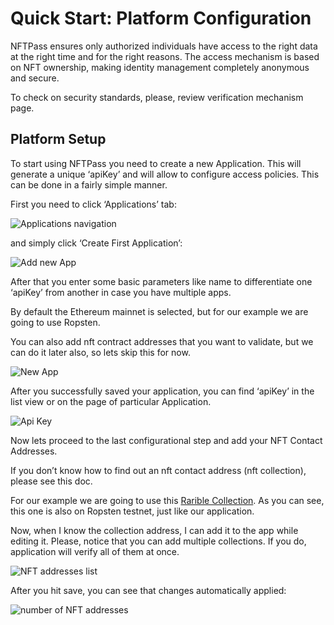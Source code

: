 # Quick Start: Platform Configuration

NFTPass ensures only authorized individuals have access to the right data at the right time and for the right reasons.
The access mechanism is based on NFT ownership, making identity management completely anonymous and secure.

To check on security standards, please, review verification mechanism page.

## Platform Setup

To start using NFTPass you need to create a new Application. This will generate a unique ‘apiKey’ and will allow to
configure access policies. This can be done in a fairly simple manner.

First you need to click ‘Applications’ tab:

![Applications navigation](https://devcenter.nft-pass.net/docs/apps-navigation.png)

and simply click ‘Create First Application’:

![Add new App](https://devcenter.nft-pass.net/docs/add-new-app.png)

After that you enter some basic parameters like name to differentiate one ‘apiKey’ from another in case you have
multiple apps.

By default the Ethereum mainnet is selected, but for our example we are going to use Ropsten.

You can also add nft contract addresses that you want to validate, but we can do it later also, so lets skip this for
now.

![New App](https://devcenter.nft-pass.net/docs/new-app.png)

After you successfully saved your application, you can find ‘apiKey’ in the list view or on the page of particular
Application.

![Api Key](https://devcenter.nft-pass.net/docs/api-key.png)

Now lets proceed to the last configurational step and add your NFT Contact Addresses.

If you don’t know how to find out an nft contact address (nft collection), please see this doc.

For our example we are going to use this
[Rarible Collection](https://ropsten.rarible.com/collection/0x6a94aC200342AC823F909F142a65232E2f052183/items). As you
can see, this one is also on Ropsten testnet, just like our application.

Now, when I know the collection address, I can add it to the app while editing it. Please, notice that you can add
multiple collections. If you do, application will verify all of them at once.

![NFT addresses list](https://devcenter.nft-pass.net/docs/nft-list.png)

After you hit save, you can see that changes automatically applied:

![number of NFT addresses](https://devcenter.nft-pass.net/docs/nfts-app-list.png)
